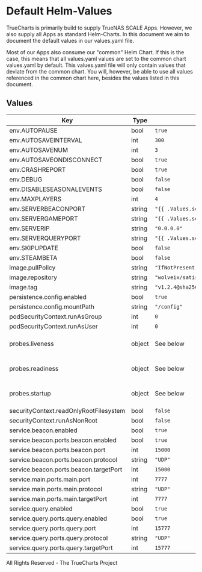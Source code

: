 # Default Helm-Values

TrueCharts is primarily build to supply TrueNAS SCALE Apps.
However, we also supply all Apps as standard Helm-Charts. In this document we aim to document the default values in our values.yaml file.

Most of our Apps also consume our "common" Helm Chart.
If this is the case, this means that all values.yaml values are set to the common chart values.yaml by default. This values.yaml file will only contain values that deviate from the common chart.
You will, however, be able to use all values referenced in the common chart here, besides the values listed in this document.

## Values

| Key | Type | Default | Description |
|-----|------|---------|-------------|
| env.AUTOPAUSE | bool | `true` |  |
| env.AUTOSAVEINTERVAL | int | `300` |  |
| env.AUTOSAVENUM | int | `3` |  |
| env.AUTOSAVEONDISCONNECT | bool | `true` |  |
| env.CRASHREPORT | bool | `true` |  |
| env.DEBUG | bool | `false` |  |
| env.DISABLESEASONALEVENTS | bool | `false` |  |
| env.MAXPLAYERS | int | `4` |  |
| env.SERVERBEACONPORT | string | `"{{ .Values.service.beacon.ports.beacon.targetPort }}"` |  |
| env.SERVERGAMEPORT | string | `"{{ .Values.service.main.ports.main.targetPort }}"` |  |
| env.SERVERIP | string | `"0.0.0.0"` |  |
| env.SERVERQUERYPORT | string | `"{{ .Values.service.query.ports.query.targetPort }}"` |  |
| env.SKIPUPDATE | bool | `false` |  |
| env.STEAMBETA | bool | `false` |  |
| image.pullPolicy | string | `"IfNotPresent"` |  |
| image.repository | string | `"wolveix/satisfactory-server"` |  |
| image.tag | string | `"v1.2.4@sha256:db00d63f479192fd085bf0cc6aa1c63c33911697164767c245e38920b737a425"` |  |
| persistence.config.enabled | bool | `true` |  |
| persistence.config.mountPath | string | `"/config"` |  |
| podSecurityContext.runAsGroup | int | `0` |  |
| podSecurityContext.runAsUser | int | `0` |  |
| probes.liveness | object | See below | Liveness probe configuration |
| probes.readiness | object | See below | Redainess probe configuration |
| probes.startup | object | See below | Startup probe configuration |
| securityContext.readOnlyRootFilesystem | bool | `false` |  |
| securityContext.runAsNonRoot | bool | `false` |  |
| service.beacon.enabled | bool | `true` |  |
| service.beacon.ports.beacon.enabled | bool | `true` |  |
| service.beacon.ports.beacon.port | int | `15000` |  |
| service.beacon.ports.beacon.protocol | string | `"UDP"` |  |
| service.beacon.ports.beacon.targetPort | int | `15000` |  |
| service.main.ports.main.port | int | `7777` |  |
| service.main.ports.main.protocol | string | `"UDP"` |  |
| service.main.ports.main.targetPort | int | `7777` |  |
| service.query.enabled | bool | `true` |  |
| service.query.ports.query.enabled | bool | `true` |  |
| service.query.ports.query.port | int | `15777` |  |
| service.query.ports.query.protocol | string | `"UDP"` |  |
| service.query.ports.query.targetPort | int | `15777` |  |

All Rights Reserved - The TrueCharts Project
